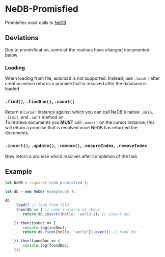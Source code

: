 # NeDB-Promisfied
Promisfies most calls to [NeDB](https://github.com/louischatriot/nedb)

## Deviations  
Due to promisfication, some of the routines have changed documented below

### Loading  
When loading from file, autoload is not supported. Instead, use `.load()` after creation which returns a promise that is resolved after the database is loaded

### `.find()`, `.findOne()`, `.count()`  
Return a `Cursor` instance against which you can call NeDB's native `.skip`, `.limit`, and `.sort` method on.  
To retrieve documents you **MUST** call `.exec()` on the cursor instance; this will return a promise that is resolved once NeDB has returned the documents.

### `.insert()`, `.update()`, `.remove()`, `.ensureIndex`, `.removeIndex`
Now return a promise which resolves after completion of the task

## Example  
```js
let NeDB = require('nedb-promisfied');

let db = new NeDB('example.db');

db
    .load() // load from file
    .then(db => { // same instance as above
        return db.insert({hello: 'world'}); // insert doc

    }).then(insDoc => {
        console.log(insDoc);
        return db.find({hello: 'world'}).exec(); // find doc

    }).then(foundDoc => {
        console.log(foundDoc);
    });
```

